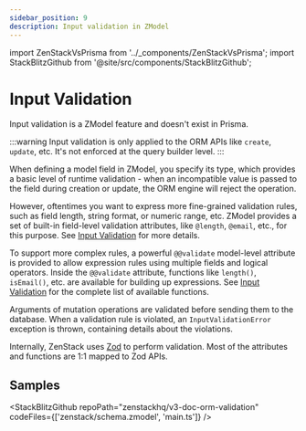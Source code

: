 ```yaml
---
sidebar_position: 9
description: Input validation in ZModel
---
```


import ZenStackVsPrisma from '../_components/ZenStackVsPrisma';
import StackBlitzGithub from '@site/src/components/StackBlitzGithub';

# Input Validation

<ZenStackVsPrisma>
Input validation is a ZModel feature and doesn't exist in Prisma.
</ZenStackVsPrisma>

:::warning
Input validation is only applied to the ORM APIs like `create`, `update`, etc. It's not enforced at the query builder level.
:::

When defining a model field in ZModel, you specify its type, which provides a basic level of runtime validation - when an incompatible value is passed to the field during creation or update, the ORM engine will reject the operation.

However, oftentimes you want to express more fine-grained validation rules, such as field length, string format, or numeric range, etc. ZModel provides a set of built-in field-level validation attributes, like `@length`, `@email`, etc., for this purpose. See [Input Validation](../reference/zmodel/input-validation.md) for more details.

To support more complex rules, a powerful `@@validate` model-level attribute is provided to allow expression rules using multiple fields and logical operators. Inside the `@@validate` attribute, functions like `length()`, `isEmail()`, etc. are available for building up expressions. See [Input Validation](../reference/zmodel/input-validation.md) for the complete list of available functions.

Arguments of mutation operations are validated before sending them to the database. When a validation rule is violated, an `InputValidationError` exception is thrown, containing details about the violations.

Internally, ZenStack uses [Zod](https://zod.dev/) to perform validation. Most of the attributes and functions are 1:1 mapped to Zod APIs.

## Samples

<StackBlitzGithub repoPath="zenstackhq/v3-doc-orm-validation" codeFiles={['zenstack/schema.zmodel', 'main.ts']} />
